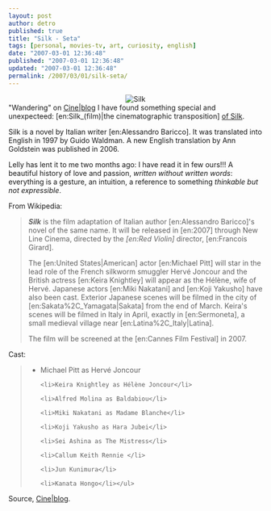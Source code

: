 ```yaml
---
layout: post
author: detro
published: true
title: "Silk - Seta"
tags: [personal, movies-tv, art, curiosity, english]
date: "2007-03-01 12:36:48"
published: "2007-03-01 12:36:48"
updated: "2007-03-01 12:36:48"
permalink: /2007/03/01/silk-seta/
---
```


<div align="center"><img src="http://static.blogo.it/cineblog/keira_silk.jpg" alt="Silk" /></div>
"Wandering" on <a href="http://www.cineblog.it/post/4435/il-trailer-di-silk-seta-di-baricco">Cine|blog</a> I have found something special and unexpecteed: [en:Silk_(film)|the cinematographic transposition] <a href="http://www.imdb.com/title/tt0494834/">of Silk</a>.

Silk is a novel by Italian writer [en:Alessandro Baricco]. It was translated into English in 1997 by Guido Waldman. A new English translation by Ann Goldstein was published in 2006.

Lelly has lent it to me two months ago: I have read it in few ours!!! A beautiful history of love and passion, <em>written without written words</em>: everything is a gesture, an intuition, a reference to something <em>thinkable but not expressible</em>.

From Wikipedia:
<blockquote>
<p><i><b>Silk</b></i> is the film adaptation of Italian author [en:Alessandro Baricco]'s novel of the same name. It will be released in [en:2007] through New Line Cinema, directed by the <i>[en:Red Violin]</i> director, [en:Francois Girard].</p>
<p>The [en:United States|American] actor [en:Michael Pitt] will star in the lead role of the French silkworm smuggler Hervé Joncour and the British actress [en:Keira Knightley] will appear as the Hélène, wife of Hervé. Japanese actors [en:Miki Nakatani] and [en:Koji Yakusho] have also been cast. Exterior Japanese scenes will be filmed in the city of [en:Sakata%2C_Yamagata|Sakata] from the end of March. Keira's scenes will be filmed in Italy in April, exactly in [en:Sermoneta], a small medieval village near [en:Latina%2C_Italy|Latina].</p>
<p>The film will be screened at the [en:Cannes Film Festival] in 2007.</p>
</blockquote>

Cast:
<blockquote>
	<ul>
<li>Michael Pitt	as Hervé Joncour</li>

	<li>Keira Knightley	as Hélène Joncour</li>

	<li>Alfred Molina as Baldabiou</li>

	<li>Miki Nakatani as Madame Blanche</li>

	<li>Koji Yakusho as Hara Jubei</li>

	<li>Sei Ashina as The Mistress</li>

	<li>Callum Keith Rennie	</li>

	<li>Jun Kunimura</li>

	<li>Kanata Hongo</li></ul>
</blockquote>

Source, <a href="http://www.cineblog.it/post/4435/il-trailer-di-silk-seta-di-baricco">Cine|blog</a>.
